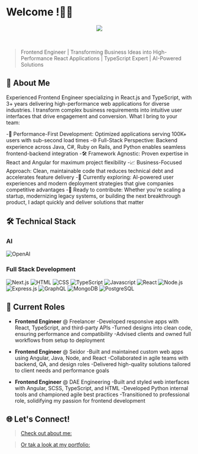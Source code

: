 # Welcome !👨‍💻

<center> <img src="DSREADME.gif"></center> <br><br>

> Frontend Engineer | Transforming Business Ideas into High-Performance React Applications | TypeScript Expert | AI-Powered Solutions

## 🎯 About Me

Experienced Frontend Engineer specializing in React.js and TypeScript, with 3+ years delivering high-performance web applications for diverse industries. I transform complex business requirements into intuitive user interfaces that drive engagement and conversion.
What I bring to your team:

-🚀 Performance-First Development: Optimized applications serving 100K+ users with sub-second load times
-🌐 Full-Stack Perspective: Backend experience across Java, C#, Ruby on Rails, and Python enables seamless frontend-backend integration
-🛠 Framework Agnostic: Proven expertise in React and Angular for maximum project flexibility
-📈 Business-Focused Approach: Clean, maintainable code that reduces technical debt and accelerates feature delivery
-🤖 Currently exploring: AI-powered user experiences and modern deployment strategies that give companies competitive advantages
-🙌 Ready to contribute: Whether you're scaling a startup, modernizing legacy systems, or building the next breakthrough product, I adapt quickly and deliver solutions that matter
## 🛠️ Technical Stack

### AI
![OpenAI](https://img.shields.io/badge/OpenAI-412991?style=for-the-badge&logo=openai&logoColor=white)

### Full Stack Development
![Next.js](https://img.shields.io/badge/Next.js-000000?style=for-the-badge&logo=next.js&logoColor=white)
![HTML](https://img.shields.io/badge/HTML-000000?style=for-the-badge&logo=html&logoColor=white)
![CSS](https://img.shields.io/badge/CSS-000000?style=for-the-badge&logo=css&logoColor=white)
![TypeScript](https://img.shields.io/badge/TypeScript-007ACC?style=for-the-badge&logo=typescript&logoColor=white)
![Javascript](https://img.shields.io/badge/JavaScript-007ACC?style=for-the-badge&logo=javascript&logoColor=white)
![React](https://img.shields.io/badge/React-20232A?style=for-the-badge&logo=react&logoColor=61DAFB)
![Node.js](https://img.shields.io/badge/Node.js-339933?style=for-the-badge&logo=node.js&logoColor=white)
![Express.js](https://img.shields.io/badge/Express.js-000000?style=for-the-badge&logo=express&logoColor=white)
![GraphQL](https://img.shields.io/badge/GraphQL-E10098?style=for-the-badge&logo=graphql&logoColor=white)
![MongoDB](https://img.shields.io/badge/MongoDB-47A248?style=for-the-badge&logo=mongodb&logoColor=white)
![PostgreSQL](https://img.shields.io/badge/PostgreSQL-316192?style=for-the-badge&logo=postgresql&logoColor=white)


## 🌟 Current Roles

- **Frontend Engineer** @ Freelancer
  -Developed responsive apps with React, TypeScript, and third-party APIs
  -Turned designs into clean code, ensuring performance and compatibility
  -Advised clients and owned full workflows from setup to deployment

- **Frontend Engineer** @ Seidor
  -Built and maintained custom web apps using Angular, Java, Node, and React
  -Collaborated in agile teams with backend, QA, and design roles
  -Delivered high-quality solutions tailored to client needs and performance goals

- **Frontend Engineer** @ DAE Engineering
  -Built and styled web interfaces with Angular, SCSS, TypeScript, and HTML
  -Developed Python internal tools and championed agile best practices
  -Transitioned to professional role, solidifying my passion for frontend development

## 🌐 Let's Connect!

>[Check out about me:](https://www.linkedin.com/in/valentin-froicu/)

>[Or tak a look at my portfolio:](https://valentinfroicu.com/)
